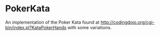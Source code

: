 # PokerKata
An implementation of the Poker Kata found at http://codingdojo.org/cgi-bin/index.pl?KataPokerHands with some variations.
